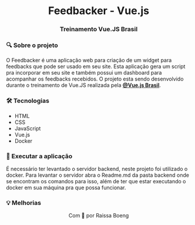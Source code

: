 <h1 align="center">Feedbacker - Vue.js</h1>
<h3 align="center"> Treinamento Vue.JS Brasil </h3>

### :mag: Sobre o projeto

O Feedbacker é uma aplicação web para criação de um widget para feedbacks que pode ser usado em seu site. Esta aplicação gera um script pra incorporar em seu site e também possui um dashboard para acompanhar os feedbacks recebidos. O projeto esta sendo desenvolvido durante o treinamento de Vue.JS realizada pela **[@Vue.js Brasil](https://github.com/vuejs-br)**.

### 🛠️ Tecnologias

- HTML
- CSS
- JavaScript
- Vue.js
- Docker

### :key: Executar a aplicação

É necessário ter levantado o servidor backend, neste projeto foi utilizado o docker.
Para levantar o servidor abra o Readme.md da pasta backend onde se encontram os comandos para isso, além de ter que estar executando o docker em sua máquina pra que possa funcionar.

### :bulb: Melhorias

<p align="center">Com 💜 por Raissa Boeng</p>
